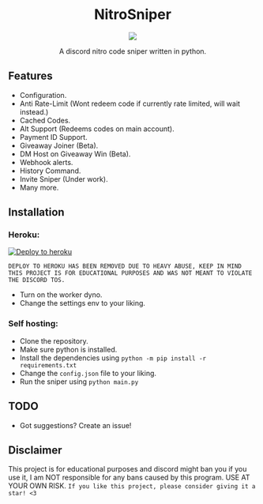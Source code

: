 <h1 align="center">NitroSniper</h1>

<p align="center">
  <a href="#"><img src="https://img.shields.io/codefactor/grade/github/adam757521/NitroSniper?style=flat-square" /></a>
</p>

<p align="center">
   A discord nitro code sniper written in python.
</p>

Features
-------------

- Configuration.
- Anti Rate-Limit (Wont redeem code if currently rate limited, will wait instead.)
- Cached Codes.
- Alt Support (Redeems codes on main account).
- Payment ID Support.
- Giveaway Joiner (Beta).
- DM Host on Giveaway Win (Beta).
- Webhook alerts.
- History Command.
- Invite Sniper (Under work).
- Many more.

Installation
-------------
### Heroku: ###

  [![Deploy to heroku](https://www.herokucdn.com/deploy/button.svg)](https://heroku.com/deploy)

  `DEPLOY TO HEROKU HAS BEEN REMOVED DUE TO HEAVY ABUSE, KEEP IN MIND THIS PROJECT IS FOR EDUCATIONAL PURPOSES AND WAS NOT MEANT TO VIOLATE THE DISCORD TOS.`
  
  - Turn on the worker dyno.
  - Change the settings env to your liking.

### Self hosting: ###
  - Clone the repository.
  - Make sure python is installed.
  - Install the dependencies using `python -m pip install -r requirements.txt` 
  - Change the `config.json` file to your liking.
  - Run the sniper using `python main.py`

TODO
-------------
- Got suggestions? Create an issue!

Disclaimer
-------------
This project is for educational purposes and discord might ban you if you use it, I am NOT responsible for any bans caused by this program. USE AT YOUR OWN RISK.
`If you like this project, please consider giving it a star! <3`
